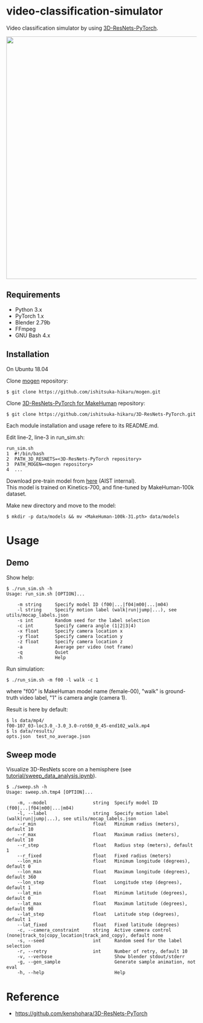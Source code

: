 # video-classification-simulator
Video classification simulator by using [3D-ResNets-PyTorch][3d-resnets-pytorch].

<img src="imgs/demo.gif" width="640px">

[3d-resnets-pytorch]: https://github.com/kenshohara/3D-ResNets-PyTorch


## Requirements
- Python 3.x
- PyTorch 1.x
- Blender 2.79b
- FFmpeg
- GNU Bash 4.x


## Installation
On Ubuntu 18.04

Clone [mogen][mogen] repository:

    $ git clone https://github.com/ishitsuka-hikaru/mogen.git
    
Clone [3D-ResNets-PyTorch for MakeHuman][3d-resnets-pytorch-makehuman] repository:

    $ git clone https://github.com/ishitsuka-hikaru/3D-ResNets-PyTorch.git
    
Each module installation and usage refere to its README.md.

Edit line-2, line-3 in run_sim.sh:

    run_sim.sh
    1  #!/bin/bash
    2  PATH_3D_RESNETS=<3D-ResNets-PyTorch repository>
    3  PATH_MOGEN=<mogen repository>
    4  ...

Download pre-train model from [here][makehuman-100k-31] (AIST internal).  
This model is trained on Kinetics-700, and fine-tuned by MakeHuman-100k dataset.

Make new directory and move to the model:

    $ mkdir -p data/models && mv <MakeHuman-100k-31.pth> data/models    

[mogen]: https://github.com/ishitsuka-hikaru/mogen
[3d-resnets-pytorch-makehuman]: https://github.com/ishitsuka-hikaru/3D-ResNets-PyTorch
[makehuman-100k-31]: https://aistmail-my.sharepoint.com/:u:/g/personal/ishitsuka_hikaru_aist_go_jp/EQfx3gQlaVREpqPcj0b_DyMBouq0d-57N6QKxQyzI4sBkQ?e=9PPLUE


# Usage
## Demo

Show help:

```
$ ./run_sim.sh -h
Usage: run_sim.sh [OPTION]...

    -m string     Specify model ID (f00|...|f04|m00|...|m04)
    -l string     Specify motion label (walk|run|jump|...), see utils/mocap_labels.json
    -s int        Random seed for the label selection
    -c int        Specify camera angle (1|2|3|4)
    -x float      Specify camera location x
    -y float      Specify camera location y
    -z float      Specify camera location z
    -a            Average per video (not frame)
    -q            Quiet
    -h            Help
```

Run simulation:

    $ ./run_sim.sh -m f00 -l walk -c 1
    
where "f00" is MakeHuman model name (female-00), "walk" is ground-truth video label, "1" is camera angle (camera 1).

Result is here by default:

    $ ls data/mp4/
    f00-107_03-loc3.0_-3.0_3.0-rot60_0_45-end102_walk.mp4
    $ ls data/results/
    opts.json  test_no_average.json


## Sweep mode
Visualize 3D-ResNets score on a hemisphere (see [tutorial/sweep_data_analysis.ipynb](tutorial/sweep_data_analysis.ipynb)).

```
$ ./sweep.sh -h
Usage: sweep.sh.tmp4 [OPTION]...

    -m, --model                 string  Specify model ID (f00|...|f04|m00|...|m04)
    -l, --label                 string  Specify motion label (walk|run|jump|...), see utils/mocap_labels.json
    --r_min                     float   Minimum radius (meters), default 10
    --r_max                     float   Maximum radius (meters), default 10
    --r_step                    float   Radius step (meters), default 1
    --r_fixed                   float   Fixed radius (meters)
    --lon_min                   float   Minimum longitude (degrees), default 0
    --lon_max                   float   Maximum longitude (degrees), default 360
    --lon_step                  float   Longitude step (degrees), default 1
    --lat_min                   float   Minimum latitude (degrees), default 0
    --lat_max                   float   Maximum latitude (degrees), default 90
    --lat_step                  float   Latitude step (degrees), default 1
    --lat_fixed                 float   Fixed latitude (degrees)
    -c, --camera_constraint     string  Active camera control (none|track_to|copy_location|track_and_copy), default none
    -s, --seed                  int     Random seed for the label selection
    -r, --retry                 int     Number of retry, default 10
    -v, --verbose                       Show blender stdout/stderr
    -g, --gen_sample                    Generate sample animation, not eval
    -h, --help                          Help
```																				
    
# Reference
- <https://github.com/kenshohara/3D-ResNets-PyTorch>
